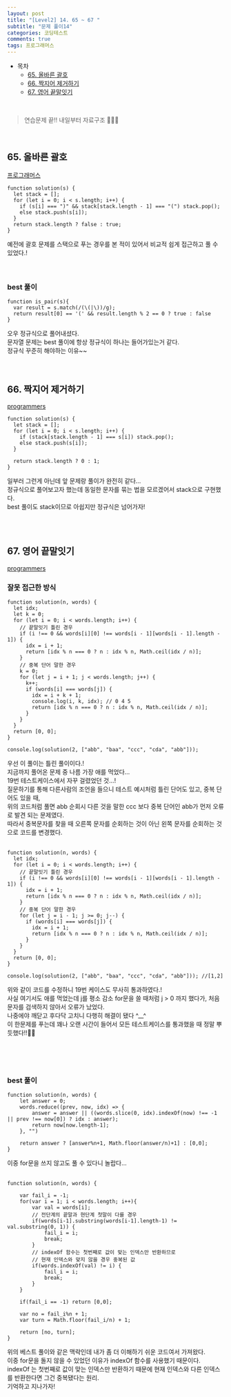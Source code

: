 ```yaml
---
layout: post
title: "[Level2] 14. 65 ~ 67 "
subtitle: "문제 풀이14"
categories: 코딩테스트
comments: true
tags: 프로그래머스
---
```


- 목차
  - [65. 올바른 괄호](#)
  - [66. 짝지어 제거하기](#)
  - [67. 영어 끝말잇기](#)


<br>

> 연습문제 끝!! 내일부터 자료구조 👋👋👋

<br>

## 65. 올바른 괄호

[프로그래머스](https://programmers.co.kr/learn/courses/30/lessons/12909) <br>

```
function solution(s) {
  let stack = [];
  for (let i = 0; i < s.length; i++) {
    if (s[i] === ")" && stack[stack.length - 1] === "(") stack.pop();
    else stack.push(s[i]);
  }
  return stack.length ? false : true;
}
```

예전에 괄호 문제를 스택으로 푸는 경우를 본 적이 있어서 비교적 쉽게 접근하고 풀 수 있었다.!<br><br><br>


### best 풀이

```
function is_pair(s){
  var result = s.match(/(\(|\))/g);
  return result[0] == '(' && result.length % 2 == 0 ? true : false
}
```

오우 정규식으로 풀어내셨다.<br>
문자열 문제는 best 풀이에 항상 정규식이 하나는 들어가있는거 같다.<br>
정규식 꾸준히 해야하는 이유~~<br><br><br>


## 66. 짝지어 제거하기

[programmers](https://programmers.co.kr/learn/courses/30/lessons/12973) <br>

```
function solution(s) {
  let stack = [];
  for (let i = 0; i < s.length; i++) {
    if (stack[stack.length - 1] === s[i]) stack.pop();
    else stack.push(s[i]);
  }

  return stack.length ? 0 : 1;
}
```

일부러 그런게 아닌데 앞 문제랑 풀이가 완전히 같다...<br>
정규식으로 풀어보고자 했는데 동일한 문자를 묶는 법을 모르겠어서 stack으로 구현했다.<br>
best 풀이도 stack이므로 아쉽지만 정규식은 넘어가자!<br>


<br><br>




## 67. 영어 끝말잇기

[programmers](https://programmers.co.kr/learn/courses/30/lessons/12981) <br>


### 잘못 접근한 방식

```
function solution(n, words) {
  let idx;
  let k = 0;
  for (let i = 0; i < words.length; i++) {
    // 끝말잇기 틀린 경우
    if (i !== 0 && words[i][0] !== words[i - 1][words[i - 1].length - 1]) {
      idx = i + 1;
      return [idx % n === 0 ? n : idx % n, Math.ceil(idx / n)];
    }
    // 중복 단어 말한 경우
    k = 0;
    for (let j = i + 1; j < words.length; j++) {
      k++;
      if (words[i] === words[j]) {
        idx = i + k + 1;
        console.log(i, k, idx); // 0 4 5
        return [idx % n === 0 ? n : idx % n, Math.ceil(idx / n)];
      }
    }
  }
  return [0, 0];
}

console.log(solution(2, ["abb", "baa", "ccc", "cda", "abb"]));
```

우선 이 풀이는 틀린 풀이이다.!<br>
지금까지 풀어온 문제 중 나름 가장 애를 먹었다...<br>
19번 테스트케이스에서 자꾸 걸렸었던 것...! <br>
질문하기를 통해 다른사람의 조언을 들으니 테스트 예시처럼 틀린 단어도 있고, 중복 단어도 있을 때,<br>
위의 코드처럼 풀면 abb 순회시 다른 것을 말한 ccc 보다 중복 단어인 abb가 먼저 오류로 발견 되는 문제였다.<br>
따라서 중복문자를 찾을 때 오른쪽 문자를 순회하는 것이 아닌 왼쪽 문자를 순회하는 것으로 코드를 변경했다.<br><br>

````
function solution(n, words) {
  let idx;
  for (let i = 0; i < words.length; i++) {
    // 끝말잇기 틀린 경우
    if (i !== 0 && words[i][0] !== words[i - 1][words[i - 1].length - 1]) {
      idx = i + 1;
      return [idx % n === 0 ? n : idx % n, Math.ceil(idx / n)];
    }
    // 중복 단어 말한 경우
    for (let j = i - 1; j >= 0; j--) {
      if (words[i] === words[j]) {
        idx = i + 1;
        return [idx % n === 0 ? n : idx % n, Math.ceil(idx / n)];
      }
    }
  }
  return [0, 0];
}

console.log(solution(2, ["abb", "baa", "ccc", "cda", "abb"])); //[1,2]
````

위와 같이 코드를 수정하니 19번 케이스도 무사히 통과하였다.!<br>
사실 여기서도 애를 먹었는데 j를 평소 감소 for문을 쓸 때처럼 j > 0 까지 했다가, 처음 문자를 검색하지 않아서 오류가 났었다.<br>
나중에야 깨닫고 후다닥 고치니 다행히 해결이 됐다 ^__^<br>
이 한문제를 푸는데 꽤나 오랜 시간이 들어서 모든 테스트케이스를 통과했을 때 정말 뿌듯했다!!🤩🤩

<br><br><br>

### best 풀이

```
function solution(n, words) {
    let answer = 0;
    words.reduce((prev, now, idx) => {
        answer = answer || ((words.slice(0, idx).indexOf(now) !== -1 || prev !== now[0]) ? idx : answer);
        return now[now.length-1];
    }, "")

    return answer ? [answer%n+1, Math.floor(answer/n)+1] : [0,0];
}
```

이중 for문을 쓰지 않고도 풀 수 있다니 놀랍다...<br><br>

```
function solution(n, words) {

    var fail_i = -1;
    for(var i = 1; i < words.length; i++){
        var val = words[i];
        // 전단계의 끝말과 현단계 첫말이 다를 경우
        if(words[i-1].substring(words[i-1].length-1) != val.substring(0, 1)) {
            fail_i = i;
            break;
        } 
        // indexOf 함수는 첫번째로 값이 맞는 인덱스만 반환하므로
        // 현재 인덱스와 맞지 않을 경우 중복된 값
        if(words.indexOf(val) != i) {
            fail_i = i;
            break;
        }
    }

    if(fail_i == -1) return [0,0];

    var no = fail_i%n + 1;
    var turn = Math.floor(fail_i/n) + 1; 

    return [no, turn];
}
```

위의 베스트 풀이와 같은 맥락인데 내가 좀 더 이해하기 쉬운 코드여서 가져왔다.<br>
이중 for문을 돌지 않을 수 있었던 이유가 indexOf 함수를 사용했기 때문이다.<br>
indexOf 는 첫번째로 값이 맞는 인덱스만 반환하기 때문에 현재 인덱스와 다른 인덱스를 반환한다면 그건 중복됐다는 원리.<br>
기억하고 지나가자!<br>

